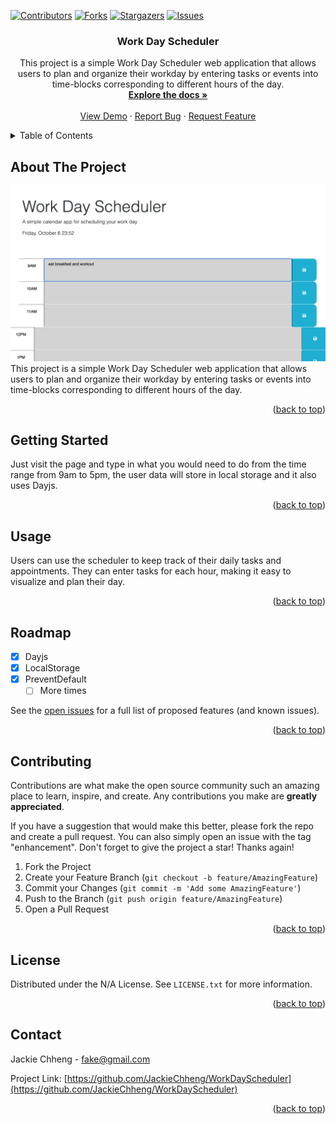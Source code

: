 <!-- Improved compatibility of back to top link: See: https://github.com/othneildrew/Best-README-Template/pull/73 -->
<a name="readme-top"></a>


[![Contributors][contributors-shield]][contributors-url]
[![Forks][forks-shield]][forks-url]
[![Stargazers][stars-shield]][stars-url]
[![Issues][issues-shield]][issues-url]




<h3 align="center">Work Day Scheduler</h3>

  <p align="center">
    This project is a simple Work Day Scheduler web application that allows users to plan and organize their workday by entering tasks or events into time-blocks corresponding to different hours of the day. 
    <br />
    <a href="https://github.com/JackieChheng/WorkDayScheduler"><strong>Explore the docs »</strong></a>
    <br />
    <br />
    <a href="https://github.com/JackieChheng/WorkDayScheduler">View Demo</a>
    ·
    <a href="https://github.com/JackieChheng/WorkDayScheduler/issues">Report Bug</a>
    ·
    <a href="https://github.com/JackieChheng/WorkDayScheduler/issues">Request Feature</a>
  </p>
</div>



<!-- TABLE OF CONTENTS -->
<details>
  <summary>Table of Contents</summary>
  <ol>
    <li>
      <a href="#about-the-project">About The Project</a>
      <ul>
      </ul>
    </li>
    <li>
      <a href="#getting-started">Getting Started</a>
      <ul>
      </ul>
    </li>
    <li><a href="#usage">Usage</a></li>
    <li><a href="#roadmap">Roadmap</a></li>
    <li><a href="#contributing">Contributing</a></li>
    <li><a href="#license">License</a></li>
    <li><a href="#contact">Contact</a></li>
  </ol>
</details>



<!-- ABOUT THE PROJECT -->
## About The Project

![Work Day Scheduler](./Assets/images/Screenshot1.png)
This project is a simple Work Day Scheduler web application that allows users to plan and organize their workday by entering tasks or events into time-blocks corresponding to different hours of the day. 

<p align="right">(<a href="#readme-top">back to top</a>)</p>



<!-- GETTING STARTED -->
## Getting Started

Just visit the page and type in what you would need to do from the time range from 9am to 5pm, the user data will store in local storage and it also uses Dayjs.


<p align="right">(<a href="#readme-top">back to top</a>)</p>



<!-- USAGE EXAMPLES -->
## Usage

Users can use the scheduler to keep track of their daily tasks and appointments. They can enter tasks for each hour, making it easy to visualize and plan their day.



<p align="right">(<a href="#readme-top">back to top</a>)</p>



<!-- ROADMAP -->
## Roadmap

- [x] Dayjs
- [x] LocalStorage
- [x] PreventDefault
    - [ ] More times 

See the [open issues](https://github.com/JackieChheng/WorkDayScheduler/issues) for a full list of proposed features (and known issues).

<p align="right">(<a href="#readme-top">back to top</a>)</p>



<!-- CONTRIBUTING -->
## Contributing

Contributions are what make the open source community such an amazing place to learn, inspire, and create. Any contributions you make are **greatly appreciated**.

If you have a suggestion that would make this better, please fork the repo and create a pull request. You can also simply open an issue with the tag "enhancement".
Don't forget to give the project a star! Thanks again!

1. Fork the Project
2. Create your Feature Branch (`git checkout -b feature/AmazingFeature`)
3. Commit your Changes (`git commit -m 'Add some AmazingFeature'`)
4. Push to the Branch (`git push origin feature/AmazingFeature`)
5. Open a Pull Request

<p align="right">(<a href="#readme-top">back to top</a>)</p>



<!-- LICENSE -->
## License

Distributed under the N/A License. See `LICENSE.txt` for more information.

<p align="right">(<a href="#readme-top">back to top</a>)</p>



<!-- CONTACT -->
## Contact

Jackie Chheng - fake@gmail.com

Project Link: [https://github.com/JackieChheng/WorkDayScheduler](https://github.com/JackieChheng/WorkDayScheduler)

<p align="right">(<a href="#readme-top">back to top</a>)</p>





<!-- MARKDOWN LINKS & IMAGES -->
<!-- https://www.markdownguide.org/basic-syntax/#reference-style-links -->
[contributors-shield]: https://img.shields.io/github/contributors/JackieChheng/WorkDayScheduler.svg?style=for-the-badge
[contributors-url]: https://github.com/JackieChheng/WorkDayScheduler/graphs/contributors
[forks-shield]: https://img.shields.io/github/forks/JackieChheng/WorkDayScheduler.svg?style=for-the-badge
[forks-url]: https://github.com/JackieChheng/WorkDayScheduler/network/members
[stars-shield]: https://img.shields.io/github/stars/JackieChheng/WorkDayScheduler.svg?style=for-the-badge
[stars-url]: https://github.com/JackieChheng/WorkDayScheduler/stargazers
[issues-shield]: https://img.shields.io/github/issues/JackieChheng/WorkDayScheduler.svg?style=for-the-badge
[issues-url]: https://github.com/JackieChheng/WorkDayScheduler/issues
[license-shield]: https://img.shields.io/github/license/JackieChheng/WorkDayScheduler.svg?style=for-the-badge
[license-url]: https://github.com/JackieChheng/WorkDayScheduler/blob/master/LICENSE.txt
[linkedin-shield]: https://img.shields.io/badge/-LinkedIn-black.svg?style=for-the-badge&logo=linkedin&colorB=555
